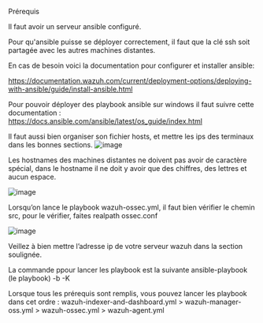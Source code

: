 Prérequis

Il faut avoir un serveur ansible configuré.

Pour qu'ansible puisse se déployer correctement, il faut que la clé ssh soit partagée avec les autres machines distantes.

En cas de besoin voici la documentation pour configurer et installer ansible:

https://documentation.wazuh.com/current/deployment-options/deploying-with-ansible/guide/install-ansible.html

Pour pouvoir déployer des playbook ansible sur windows il faut suivre cette documentation :
https://docs.ansible.com/ansible/latest/os_guide/index.html

Il faut aussi bien organiser son fichier hosts, et mettre les ips des terminaux dans les bonnes sections.
![image](https://github.com/JulenSe/Wazuh_Project/assets/54896656/adade9f8-f815-4300-99d9-1f998552843e)

Les hostnames des machines distantes ne doivent pas avoir de caractère spécial, dans le hostname il ne doit y avoir que des chiffres, des lettres et aucun espace.

![image](https://github.com/JulenSe/Wazuh_Project/assets/54896656/382452e9-8389-49e5-abf5-1c5e672b2180)

Lorsqu’on lance le playbook wazuh-ossec.yml, il faut bien vérifier le chemin src, pour le vérifier, faites realpath ossec.conf

![image](https://github.com/JulenSe/Wazuh_Project/assets/54896656/e5b4fcf5-d4f0-4c49-895c-2af3f9eff370)

Veillez à bien mettre l’adresse ip de votre serveur wazuh dans la section soulignée.

La commande ppour lancer les playbook est la suivante ansible-playbook (le playbook) -b -K

Lorsque tous les prérequis sont remplis, vous pouvez lancer les playbook dans cet ordre :
wazuh-indexer-and-dashboard.yml > wazuh-manager-oss.yml > wazuh-ossec.yml > wazuh-agent.yml

